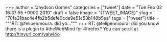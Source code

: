 
+++
author = "Jaydson Gomes"
categories = ["tweet"]
date = "Tue Feb 02 16:37:55 +0000 2010"
draft = false
image = "{TWEET_IMAGE}"
slug = "70fa31bac4e4fb2b5defe0cde9e51c53b148b5ea"
tags = ["tweet"]
title = """RT: @felipenmoura: did yo..."""
+++
RT: @felipenmoura: did you know there is a plugin to #theWebMind for #firefox? You can see it at http://tinyurl.com/yalwl4o

